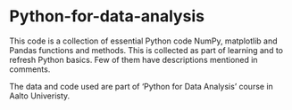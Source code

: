 # Python-for-data-analysis

This code is a collection of essential Python code NumPy, matplotlib and Pandas functions and methods. This is collected as part of learning and to refresh Python basics. Few of them have descriptions mentioned in comments. 

The data and code used are part of ‘Python for Data Analysis’ course in Aalto Univeristy. 
